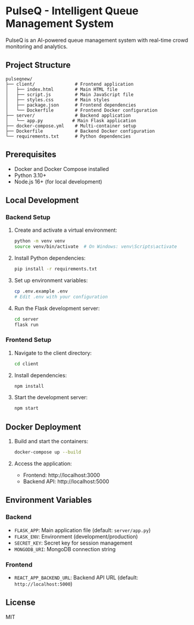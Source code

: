 # PulseQ - Intelligent Queue Management System

PulseQ is an AI-powered queue management system with real-time crowd monitoring and analytics.

## Project Structure

```
pulseqnew/
├── client/               # Frontend application
│   ├── index.html        # Main HTML file
│   ├── script.js         # Main JavaScript file
│   ├── styles.css        # Main styles
│   ├── package.json      # Frontend dependencies
│   └── Dockerfile        # Frontend Docker configuration
├── server/               # Backend application
│   └── app.py           # Main Flask application
├── docker-compose.yml    # Multi-container setup
├── Dockerfile            # Backend Docker configuration
└── requirements.txt      # Python dependencies
```

## Prerequisites

- Docker and Docker Compose installed
- Python 3.10+
- Node.js 16+ (for local development)

## Local Development

### Backend Setup

1. Create and activate a virtual environment:
   ```bash
   python -m venv venv
   source venv/bin/activate  # On Windows: venv\Scripts\activate
   ```

2. Install Python dependencies:
   ```bash
   pip install -r requirements.txt
   ```

3. Set up environment variables:
   ```bash
   cp .env.example .env
   # Edit .env with your configuration
   ```

4. Run the Flask development server:
   ```bash
   cd server
   flask run
   ```

### Frontend Setup

1. Navigate to the client directory:
   ```bash
   cd client
   ```

2. Install dependencies:
   ```bash
   npm install
   ```

3. Start the development server:
   ```bash
   npm start
   ```

## Docker Deployment

1. Build and start the containers:
   ```bash
   docker-compose up --build
   ```

2. Access the application:
   - Frontend: http://localhost:3000
   - Backend API: http://localhost:5000

## Environment Variables

### Backend

- `FLASK_APP`: Main application file (default: `server/app.py`)
- `FLASK_ENV`: Environment (development/production)
- `SECRET_KEY`: Secret key for session management
- `MONGODB_URI`: MongoDB connection string

### Frontend

- `REACT_APP_BACKEND_URL`: Backend API URL (default: `http://localhost:5000`)

## License

MIT
